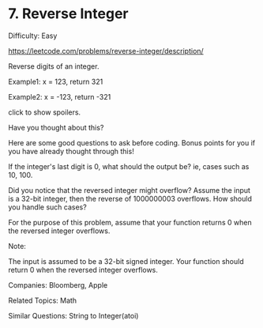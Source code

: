 # 7. Reverse Integer

Difficulty: Easy

https://leetcode.com/problems/reverse-integer/description/

Reverse digits of an integer.

Example1: x = 123, return 321

Example2: x = -123, return -321

click to show spoilers.

Have you thought about this?

Here are some good questions to ask before coding. Bonus points for you if you have already thought through this!

If the integer's last digit is 0, what should the output be? ie, cases such as 10, 100.

Did you notice that the reversed integer might overflow? Assume the input is a 32-bit integer, then the reverse of 1000000003 overflows. How should you handle such cases?

For the purpose of this problem, assume that your function returns 0 when the reversed integer overflows.

Note:

The input is assumed to be a 32-bit signed integer. Your function should return 0 when the reversed integer overflows.

Companies: Bloomberg, Apple

Related Topics: Math

Similar Questions: String to Integer(atoi)
